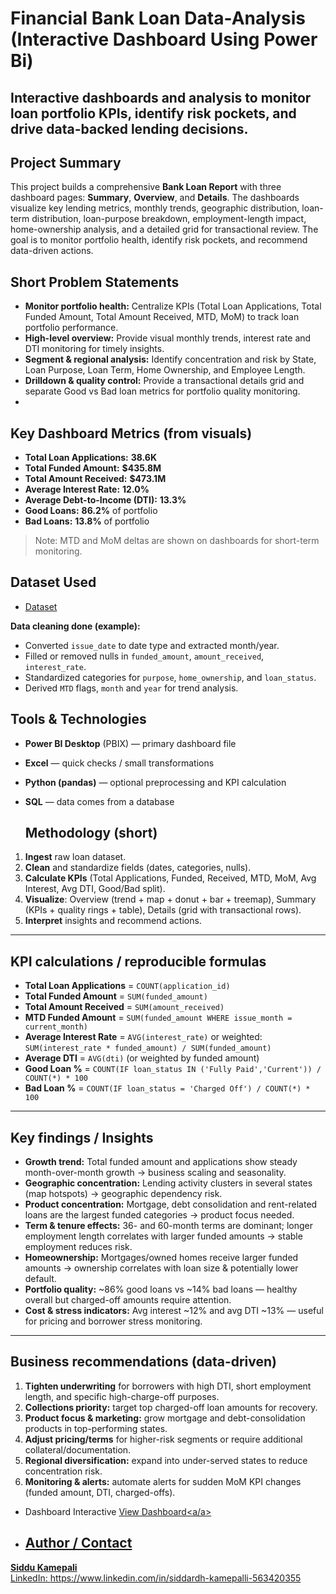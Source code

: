 # Financial Bank Loan Data-Analysis  (Interactive Dashboard Using Power Bi)

## Interactive dashboards and analysis to monitor loan portfolio KPIs, identify risk pockets, and drive data-backed lending decisions.

## Project Summary
This project builds a comprehensive **Bank Loan Report** with three dashboard pages: **Summary**, **Overview**, and **Details**. The dashboards visualize key lending metrics, monthly trends, geographic distribution, loan-term distribution, loan-purpose breakdown, employment-length impact, home-ownership analysis, and a detailed grid for transactional review. The goal is to monitor portfolio health, identify risk pockets, and recommend data-driven actions.

## Short Problem Statements
- **Monitor portfolio health:** Centralize KPIs (Total Loan Applications, Total Funded Amount, Total Amount Received, MTD, MoM) to track loan portfolio performance.  
- **High-level overview:** Provide visual monthly trends, interest rate and DTI monitoring for timely insights.  
- **Segment & regional analysis:** Identify concentration and risk by State, Loan Purpose, Loan Term, Home Ownership, and Employee Length.  
- **Drilldown & quality control:** Provide a transactional details grid and separate Good vs Bad loan metrics for portfolio quality monitoring.
- 
## Key Dashboard Metrics (from visuals)
- **Total Loan Applications:** **38.6K**  
- **Total Funded Amount:** **$435.8M**  
- **Total Amount Received:** **$473.1M**  
- **Average Interest Rate:** **12.0%**  
- **Average Debt-to-Income (DTI):** **13.3%**  
- **Good Loans:** **86.2%** of portfolio  
- **Bad Loans:** **13.8%** of portfolio

> Note: MTD and MoM deltas are shown on dashboards for short-term monitoring.
## Dataset Used
- <a href="https://github.com/mrsiddhu1916/Data-Analysis-Dashboard/blob/main/financial_loan_DataSet.csv" >Dataset</a>

**Data cleaning done (example):**  
- Converted `issue_date` to date type and extracted month/year.  
- Filled or removed nulls in `funded_amount`, `amount_received`, `interest_rate`.  
- Standardized categories for `purpose`, `home_ownership`, and `loan_status`.  
- Derived `MTD` flags, `month` and `year` for trend analysis.
## Tools & Technologies
- **Power BI Desktop** (PBIX) — primary dashboard file  
- **Excel** — quick checks / small transformations  
- **Python (pandas)** — optional preprocessing and KPI calculation  
- **SQL** —  data comes from a database

  ## Methodology (short)
1. **Ingest** raw loan dataset.  
2. **Clean** and standardize fields (dates, categories, nulls).  
3. **Calculate KPIs** (Total Applications, Funded, Received, MTD, MoM, Avg Interest, Avg DTI, Good/Bad split).  
4. **Visualize**: Overview (trend + map + donut + bar + treemap), Summary (KPIs + quality rings + table), Details (grid with transactional rows).  
5. **Interpret** insights and recommend actions.
---
   ## KPI calculations / reproducible formulas
- **Total Loan Applications** = `COUNT(application_id)`  
- **Total Funded Amount** = `SUM(funded_amount)`  
- **Total Amount Received** = `SUM(amount_received)`  
- **MTD Funded Amount** = `SUM(funded_amount WHERE issue_month = current_month)`  
- **Average Interest Rate** = `AVG(interest_rate)` or weighted: `SUM(interest_rate * funded_amount) / SUM(funded_amount)`  
- **Average DTI** = `AVG(dti)` (or weighted by funded amount)  
- **Good Loan %** = `COUNT(IF loan_status IN ('Fully Paid','Current')) / COUNT(*) * 100`  
- **Bad Loan %** = `COUNT(IF loan_status = 'Charged Off') / COUNT(*) * 100`

---
## Key findings / Insights 
- **Growth trend:** Total funded amount and applications show steady month-over-month growth → business scaling and seasonality.  
- **Geographic concentration:** Lending activity clusters in several states (map hotspots) → geographic dependency risk.  
- **Product concentration:** Mortgage, debt consolidation and rent-related loans are the largest funded categories → product focus needed.  
- **Term & tenure effects:** 36- and 60-month terms are dominant; longer employment length correlates with larger funded amounts → stable employment reduces risk.  
- **Homeownership:** Mortgages/owned homes receive larger funded amounts → ownership correlates with loan size & potentially lower default.  
- **Portfolio quality:** ~86% good loans vs ~14% bad loans — healthy overall but charged-off amounts require attention.  
- **Cost & stress indicators:** Avg interest ~12% and avg DTI ~13% — useful for pricing and borrower stress monitoring.

---

## Business recommendations (data-driven)
1. **Tighten underwriting** for borrowers with high DTI, short employment length, and specific high-charge-off purposes.  
2. **Collections priority:** target top charged-off loan amounts for recovery.  
3. **Product focus & marketing:** grow mortgage and debt-consolidation products in top-performing states.  
4. **Adjust pricing/terms** for higher-risk segments or require additional collateral/documentation.  
5. **Regional diversification:** expand into under-served states to reduce concentration risk.  
6. **Monitoring & alerts:** automate alerts for sudden MoM KPI changes (funded amount, DTI, charged-offs).

- Dashboard Interactive <a href="https://github.com/mrsiddhu1916/Data-Analysis-Dashboard/blob/main/bank%20loan%20dashboard.pbix">View Dashboard<a/a>

- ## Author / Contact
**Siddu Kamepali**  
LinkedIn: https://www.linkedin.com/in/siddardh-kamepalli-563420355
 




